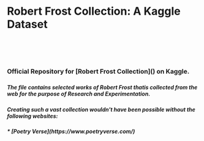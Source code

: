 <h1>Robert Frost Collection: A Kaggle Dataset<h1>
<br>

<h3>Official Repository for [Robert Frost Collection]() on Kaggle.<h3>
  
<h5>The file contains selected works of Robert Frost thatis collected from the web for the purpose of Research and Experimentation.<h5>

<h5>Creating such a vast collection wouldn't have been possible without the following websites:<h5>
* [Poetry Verse](https://www.poetryverse.com/)
